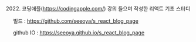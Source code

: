 
2022. 코딩애플(https://codingapple.com/) 강의 들으며 작성한 리액트 기초 스터디

빌드 : https://github.com/seeoya/s_react_blog_page

github IO : https://seeoya.github.io/s_react_blog_page
